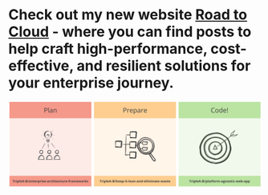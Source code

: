# Check out my new website [Road to Cloud](https://www.theroadtocloud.com) - where you can find posts to help craft high-performance, cost-effective, and resilient solutions for your enterprise journey.

![3 Step Process](https://github.com/TripleA-B/.github/blob/main/profile/big-picture.jpg)
